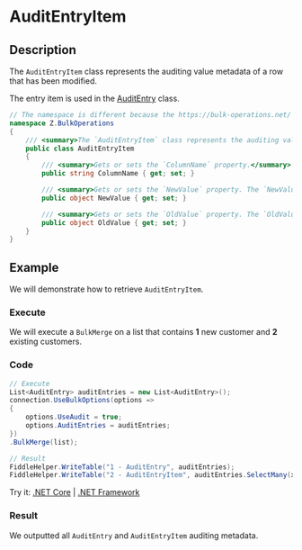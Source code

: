 # AuditEntryItem

## Description

The `AuditEntryItem` class represents the auditing value metadata of a row that has been modified.

The entry item is used in the [AuditEntry](audit-entry.md) class.

```csharp
// The namespace is different because the https://bulk-operations.net/ library is used under the hood.
namespace Z.BulkOperations
{
    /// <summary>The `AuditEntryItem` class represents the auditing value metadata of a row that has been modified. The entry item is used in the [AuditEntry](audit-entry.md) class.</summary>
    public class AuditEntryItem
    {
        /// <summary>Gets or sets the `ColumnName` property.</summary>
        public string ColumnName { get; set; }

        /// <summary>Gets or sets the `NewValue` property. The `NewValue` is the actual value after an insert or an update operation is executed.</summary>
        public object NewValue { get; set; }

        /// <summary>Gets or sets the `OldValue` property. The `OldValue` is the previous value before an update or a delete operation is executed.</summary>
        public object OldValue { get; set; }
    }
}
```

## Example

We will demonstrate how to retrieve `AuditEntryItem`.

### Execute

We will execute a `BulkMerge` on a list that contains **1** new customer and **2** existing customers.

### Code

```csharp
// Execute
List<AuditEntry> auditEntries = new List<AuditEntry>(); 
connection.UseBulkOptions(options => 
{ 
    options.UseAudit = true;
    options.AuditEntries = auditEntries; 
})
.BulkMerge(list); 

// Result
FiddleHelper.WriteTable("1 - AuditEntry", auditEntries);
FiddleHelper.WriteTable("2 - AuditEntryItem", auditEntries.SelectMany(x => x.Values));
```

Try it: [.NET Core](https://dotnetfiddle.net/uMWFra) | [.NET Framework](https://dotnetfiddle.net/IVhoAb)

### Result

We outputted all `AuditEntry` and `AuditEntryItem` auditing metadata.
